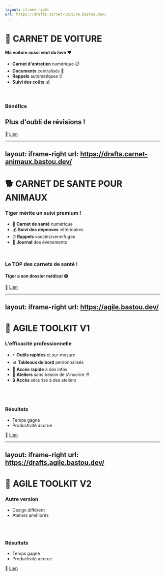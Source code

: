 ```yaml
---
layout: iframe-right
url: https://drafts.carnet-voiture.bastou.dev/
---
```


# 🚗 CARNET DE VOITURE

#### Ma voiture aussi veut du love ❤️

<v-clicks>

- **Carnet d'entretien** numérique 📋
- **Documents** centralisés 📄
- **Rappels** automatiques ⏰
- **Suivi des coûts** 💰

</v-clicks>

<br>

<v-click>

### **Bénéfice**
## Plus d'oubli de révisions !

🔗 <a href="https://drafts.carnet-voiture.bastou.dev" target="_blank">Lien</a>

</v-click>

<!--
Fini les révisions oubliées et les mauvaises surprises !
Carte grise, assurances, numéros d'urgences, contrat de voiture, tout est stocké en local chez moi et administrable facilement.
-->

---
layout: iframe-right
url: https://drafts.carnet-animaux.bastou.dev/
---

# 🐕 CARNET DE SANTE POUR ANIMAUX

### Tiger mérite un suivi premium !

<v-clicks>

- 🏥 **Carnet de santé** numérique
- 💰 **Suivi des dépenses** vétérinaires
- ⏰ **Rappels** vaccins/vermifuges
- 📝 **Journal** des évènements

</v-clicks>

<br>

<v-click>

### Le TOP des carnets de santé !
#### Tiger a son dossier médical 😅

🔗 <a href="https://drafts.carnet-animaux.bastou.dev" target="_blank">Lien</a>

</v-click>

<!--
Tiger, mon chien, bénéficie maintenant d'un suivi digne d'un athlète de haut niveau !
-->

---
layout: iframe-right
url: https://agile.bastou.dev/
---

# 💼 AGILE TOOLKIT V1

### L'efficacité professionnelle

<v-clicks>

- ⚡ **Outils rapides** et sur-mesure
- 📊 **Tableaux de bord** personnalisés
- 👀 **Accès rapide** à des infos
- 🔗 **Ateliers** sans besoin de s'inscrire !!!
- 🔒 **Accès** sécurisé à des ateliers

</v-clicks>

<br /><br />

<v-click>

### **Résultats**
- Temps gagné
- Productivité accrue

🔗 <a href="https://agile.bastou.dev" target="_blank">Lien</a>

</v-click>

<!--
Mes clients n'en reviennent pas de l'efficacité de mes outils personnalisés !
-->

---
layout: iframe-right
url: https://drafts.agile.bastou.dev/
---

# 💼 AGILE TOOLKIT V2

### Autre version

<v-clicks>

- Design différent
- Ateliers améliorés

</v-clicks>

<br /><br />

<v-click>

### **Résultats**
- Temps gagné
- Productivité accrue

🔗 <a href="https://drafts.agile.bastou.dev" target="_blank">Lien</a>

</v-click>

<!--
Mes clients n'en reviennent pas de l'efficacité de mes outils personnalisés !
-->